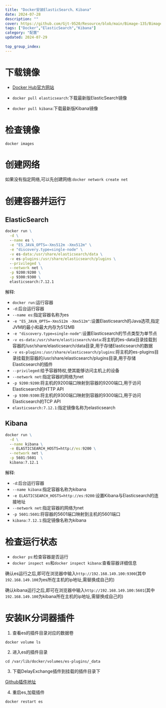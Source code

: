 ```yaml
---
title: "Docker安装ElasticSearch、Kibana"
date: 2024-07-28
description: ""
cover: https://github.com/Gjt-9520/Resource/blob/main/Bimage-135/Bimage86.jpg?raw=true
tags: ["Docker","ElasticSearch","Kibana"]
category: "配置"
updated: 2024-07-29
  
top_group_index: 
---
```


# 下载镜像

- [Docker Hub官方网站](https://hub.docker.com/)

- `docker pull elasticsearch`:下载最新版ElasticSearch镜像

- `docker pull kibana`:下载最新版Kibana镜像

# 检查镜像

`docker images`

# 创建网络

如果没有指定网络,可以先创建网络:`docker network create net`

# 创建容器并运行

## ElasticSearch

```cmd
docker run \
  -d \
  --name es \
  -e "ES_JAVA_OPTS=-Xms512m -Xmx512m" \
  -e "discovery.type=single-node" \
  -v es-data:/usr/share/elasticsearch/data \
  -v es-plugins:/usr/share/elasticsearch/plugins \
  --privileged \
  --network net \
  -p 9200:9200 \
  -p 9300:9300 \
  elasticsearch:7.12.1
```

解释:
- `docker run`:运行容器
- `-d`:后台运行容器
- `--name es`:指定容器名称为es
- `-e "ES_JAVA_OPTS=-Xms512m -Xmx512m"`:设置Elasticsearch的Java选项,指定JVM的最小和最大内存为512MB
- `-e "discovery.type=single-node"`:设置Elasticsearch的节点类型为单节点
- `-v es-data:/usr/share/elasticsearch/data`:将主机的es-data目录挂载到容器的/usr/share/elasticsearch/data目录,用于存储Elasticsearch的数据
- `-v es-plugins:/usr/share/elasticsearch/plugins`:将主机的es-plugins目录挂载到容器的/usr/share/elasticsearch/plugins目录,用于存储Elasticsearch的插件
- `--privileged`:给予容器特权,使其能够访问主机上的设备
- `--network net`:指定容器的网络为net
- `-p 9200:9200`:将主机的9200端口映射到容器的9200端口,用于访问Elasticsearch的HTTP API
- `-p 9300:9300`:将主机的9300端口映射到容器的9300端口,用于访问Elasticsearch的TCP API
- `elasticsearch:7.12.1`:指定镜像名称为elasticsearch

## Kibana

```cmd
docker run \
  -d \
  --name kibana \
  -e ELASTICSEARCH_HOSTS=http://es:9200 \
  --network net \
  -p 5601:5601  \
  kibana:7.12.1
```

解释:
- `-d`:后台运行容器
- `--name kibana`:指定容器名称为kibana
- `-e ELASTICSEARCH_HOSTS=http://es:9200`:设置Kibana与Elasticsearch的连接地址
- `--network net`:指定容器的网络为net
- `-p 5601:5601`:将容器的5601端口映射到主机的5601端口
- `kibana:7.12.1`:指定镜像名称为kibana

# 检查运行状态

- `docker ps`:检查容器是否运行
- `docker inspect es`和`docker inspect kibana`:查看容器详细信息

确认es运行之后,即可在浏览器中输入`http://192.168.149.100:9300`(其中`192.168.149.100`为es所在主机的ip地址,需替换成自己的)

确认kibana运行之后,即可在浏览器中输入`http://192.168.149.100:5601`(其中`192.168.149.100`为kibana所在主机的ip地址,需替换成自己的)

# 安装IK分词器插件

1. 查看es的插件目录对应的数据卷

`docker volume ls`

2. 进入es的插件目录

`cd /var/lib/docker/volumes/es-plugins/_data`

3. 下载DelayExchange插件到挂载的插件目录下

[Github插件地址](https://github.com/infinilabs/analysis-ik)

4. 重启es,加载插件

`docker restart es`